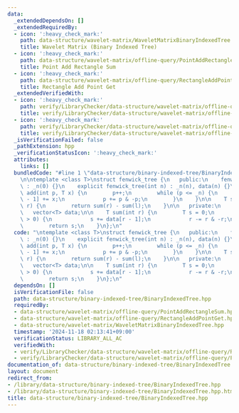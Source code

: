 ```yaml
---
data:
  _extendedDependsOn: []
  _extendedRequiredBy:
  - icon: ':heavy_check_mark:'
    path: data-structure/wavelet-matrix/WaveletMatrixBinaryIndexedTree.hpp
    title: Wavelet Matrix (Binary Indexed Tree)
  - icon: ':heavy_check_mark:'
    path: data-structure/wavelet-matrix/offline-query/PointAddRectangleSum.hpp
    title: Point Add Rectangle Sum
  - icon: ':heavy_check_mark:'
    path: data-structure/wavelet-matrix/offline-query/RectangleAddPointGet.hpp
    title: Rectangle Add Point Get
  _extendedVerifiedWith:
  - icon: ':heavy_check_mark:'
    path: verify/LibraryChecker/data-structure/wavelet-matrix/offline-query/PointAddRectangleSum.test.cpp
    title: verify/LibraryChecker/data-structure/wavelet-matrix/offline-query/PointAddRectangleSum.test.cpp
  - icon: ':heavy_check_mark:'
    path: verify/LibraryChecker/data-structure/wavelet-matrix/offline-query/RectangleAddPointGet.test.cpp
    title: verify/LibraryChecker/data-structure/wavelet-matrix/offline-query/RectangleAddPointGet.test.cpp
  _isVerificationFailed: false
  _pathExtension: hpp
  _verificationStatusIcon: ':heavy_check_mark:'
  attributes:
    links: []
  bundledCode: "#line 1 \"data-structure/binary-indexed-tree/BinaryIndexedTree.hpp\"\
    \n\ntemplate <class T>\nstruct fenwick_tree {\n   public:\n    fenwick_tree()\
    \ : _n(0) {}\n    explicit fenwick_tree(int n) : _n(n), data(n) {}\n\n    void\
    \ add(int p, T x) {\n        p++;\n        while (p <= _n) {\n            data[p\
    \ - 1] += x;\n            p += p & -p;\n        }\n    }\n\n    T sum(int l, int\
    \ r) {\n        return sum(r) - sum(l);\n    }\n\n   private:\n    int _n;\n \
    \   vector<T> data;\n\n    T sum(int r) {\n        T s = 0;\n        while (r\
    \ > 0) {\n            s += data[r - 1];\n            r -= r & -r;\n        }\n\
    \        return s;\n    }\n};\n"
  code: "\ntemplate <class T>\nstruct fenwick_tree {\n   public:\n    fenwick_tree()\
    \ : _n(0) {}\n    explicit fenwick_tree(int n) : _n(n), data(n) {}\n\n    void\
    \ add(int p, T x) {\n        p++;\n        while (p <= _n) {\n            data[p\
    \ - 1] += x;\n            p += p & -p;\n        }\n    }\n\n    T sum(int l, int\
    \ r) {\n        return sum(r) - sum(l);\n    }\n\n   private:\n    int _n;\n \
    \   vector<T> data;\n\n    T sum(int r) {\n        T s = 0;\n        while (r\
    \ > 0) {\n            s += data[r - 1];\n            r -= r & -r;\n        }\n\
    \        return s;\n    }\n};\n"
  dependsOn: []
  isVerificationFile: false
  path: data-structure/binary-indexed-tree/BinaryIndexedTree.hpp
  requiredBy:
  - data-structure/wavelet-matrix/offline-query/PointAddRectangleSum.hpp
  - data-structure/wavelet-matrix/offline-query/RectangleAddPointGet.hpp
  - data-structure/wavelet-matrix/WaveletMatrixBinaryIndexedTree.hpp
  timestamp: '2024-11-18 02:13:41+09:00'
  verificationStatus: LIBRARY_ALL_AC
  verifiedWith:
  - verify/LibraryChecker/data-structure/wavelet-matrix/offline-query/RectangleAddPointGet.test.cpp
  - verify/LibraryChecker/data-structure/wavelet-matrix/offline-query/PointAddRectangleSum.test.cpp
documentation_of: data-structure/binary-indexed-tree/BinaryIndexedTree.hpp
layout: document
redirect_from:
- /library/data-structure/binary-indexed-tree/BinaryIndexedTree.hpp
- /library/data-structure/binary-indexed-tree/BinaryIndexedTree.hpp.html
title: data-structure/binary-indexed-tree/BinaryIndexedTree.hpp
---
```

